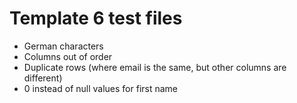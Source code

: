# Template 6 test files

* German characters
* Columns out of order
* Duplicate rows (where email is the same, but other columns are different)
* 0 instead of null values for first name
